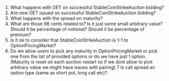 1. What happens with OET on successful StableCoinStrikeAuction bidding?
2. Are new OET issued on successful StableCoinStrikeAuction bidding?
3. What happens with the spread on maturity?
4. What are those 98 cents related to? Is it just some small arbitrary value? Should it be percentage of notional? Should it be percentage of premium?
5. Is it ok to consider that StableCoinStrikeAuction is 1-1 to OptionPricingMarket?
6. Do we allow users to pick any maturity in OptionPricingMarket or pick one from the list of provided options or do we have just 1 option. (Maturity is reset on each auction restart so if we dont allow to pick arbitrary value we might have issues with pairing)
7 Is call spread an option type (same as short put, long call etc)?
